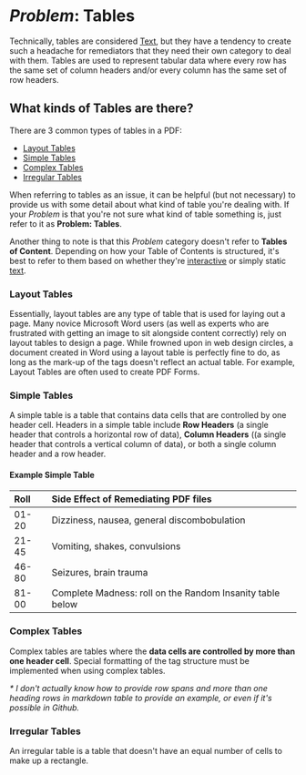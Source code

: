 # *Problem*: Tables
Technically, tables are considered [Text](Problems/Text.md), but they have a tendency to create such a headache for remediators that they need their own category to deal with them. Tables are used to represent tabular data where every row has the same set of column headers and/or every column has the same set of row headers.

## What kinds of Tables are there?

There are 3 common types of tables in a PDF:

- [Layout Tables](#layout-tables)
- [Simple Tables](#simple-tables)
- [Complex Tables](#complex-tables)
- [Irregular Tables](#irregular-tables)

When referring to tables as an issue, it can be helpful (but not necessary) to provide us with some detail about what kind of table you're dealing with. If your *Problem* is that you're not sure what kind of table something is, just refer to it as **Problem: Tables**. 

Another thing to note is that this *Problem* category doesn't refer to **Tables of Content**. Depending on how your Table of Contents is structured, it's best to refer to them based on whether they're [interactive](Problems/Interactivity.md) or simply static [text](Problems/Text.md). 

### Layout Tables
Essentially, layout tables are any type of table that is used for laying out a page. Many novice Microsoft Word users (as well as experts who are frustrated with getting an image to sit alongside content correctly) rely on layout tables to design a page. While frowned upon in web design circles, a document created in Word using a layout table is perfectly fine to do, as long as the mark-up of the tags doesn't reflect an actual table. For example, Layout Tables are often used to create PDF Forms.

### Simple Tables
A simple table is a table that contains data cells that are controlled by one header cell. Headers in a simple table include **Row Headers** (a single header that controls a horizontal row of data), **Column Headers** ((a single header that controls a vertical column of data), or both a single column header and a row header. 

#### Example Simple Table
| Roll | Side Effect of Remediating PDF files |
| :---- | :----------  |
| 01-20 | Dizziness, nausea, general discombobulation |
| 21-45 | Vomiting, shakes, convulsions |
| 46-80 | Seizures, brain trauma |
| 81-00 | Complete Madness: roll on the Random Insanity table below |

### Complex Tables
Complex tables are tables where the **data cells are controlled by more than one header cell**. Special formatting of the tag structure must be implemented when using complex tables.

*\* I don't actually know how to provide row spans and more than one heading rows in markdown table to provide an example, or even if it's possible in Github.*

### Irregular Tables

An irregular table is a table that doesn't have an equal number of cells to make up a rectangle. 
